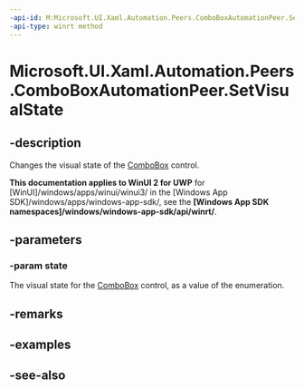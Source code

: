 ```yaml
---
-api-id: M:Microsoft.UI.Xaml.Automation.Peers.ComboBoxAutomationPeer.SetVisualState(Microsoft.UI.Xaml.Automation.WindowVisualState)
-api-type: winrt method
---
```


<!-- Method syntax
public void SetVisualState(Windows.UI.Xaml.Automation.WindowVisualState state)
-->

# Microsoft.UI.Xaml.Automation.Peers.ComboBoxAutomationPeer.SetVisualState

## -description
Changes the visual state of the [ComboBox](../microsoft.ui.xaml.controls/combobox.md) control.

**This documentation applies to WinUI 2 for UWP** for [WinUI]/windows/apps/winui/winui3/ in the [Windows App SDK]/windows/apps/windows-app-sdk/, see the **[Windows App SDK namespaces]/windows/windows-app-sdk/api/winrt/**.

## -parameters
### -param state
The visual state for the [ComboBox](../microsoft.ui.xaml.controls/combobox.md) control, as a value of the enumeration.

## -remarks

## -examples

## -see-also
